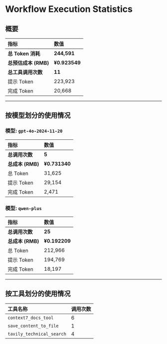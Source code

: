 # Workflow Execution Statistics

## 概要

| 指标 | 数值 |
| :--- | :--- |
| **总 Token 消耗** | **244,591** |
| **总预估成本 (RMB)** | **¥0.923549** |
| **总工具调用次数** | **11** |
| 提示 Token | 223,923 |
| 完成 Token | 20,668 |

---

## 按模型划分的使用情况


### 模型: `gpt-4o-2024-11-20`

| 指标 | 数值 |
| :--- | :--- |
| **总调用次数** | **5** |
| **总成本 (RMB)** | **¥0.731340** |
| 总 Token | 31,625 |
| 提示 Token | 29,154 |
| 完成 Token | 2,471 |

### 模型: `qwen-plus`

| 指标 | 数值 |
| :--- | :--- |
| **总调用次数** | **25** |
| **总成本 (RMB)** | **¥0.192209** |
| 总 Token | 212,966 |
| 提示 Token | 194,769 |
| 完成 Token | 18,197 |

---

## 按工具划分的使用情况

| 工具名称 | 调用次数 |
| :--- | :--- |
| `context7_docs_tool` | 6 |
| `save_content_to_file` | 1 |
| `tavily_technical_search` | 4 |
